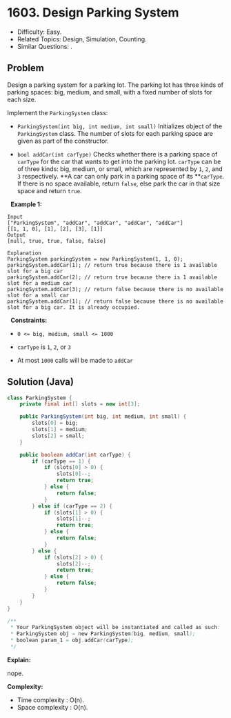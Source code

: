 # 1603. Design Parking System

- Difficulty: Easy.
- Related Topics: Design, Simulation, Counting.
- Similar Questions: .

## Problem

Design a parking system for a parking lot. The parking lot has three kinds of parking spaces: big, medium, and small, with a fixed number of slots for each size.

Implement the ```ParkingSystem``` class:


	
- ```ParkingSystem(int big, int medium, int small)``` Initializes object of the ```ParkingSystem``` class. The number of slots for each parking space are given as part of the constructor.
	
- ```bool addCar(int carType)``` Checks whether there is a parking space of ```carType``` for the car that wants to get into the parking lot. ```carType``` can be of three kinds: big, medium, or small, which are represented by ```1```, ```2```, and ```3``` respectively. **A car can only park in a parking space of its **```carType```. If there is no space available, return ```false```, else park the car in that size space and return ```true```.


 
**Example 1:**

```
Input
["ParkingSystem", "addCar", "addCar", "addCar", "addCar"]
[[1, 1, 0], [1], [2], [3], [1]]
Output
[null, true, true, false, false]

Explanation
ParkingSystem parkingSystem = new ParkingSystem(1, 1, 0);
parkingSystem.addCar(1); // return true because there is 1 available slot for a big car
parkingSystem.addCar(2); // return true because there is 1 available slot for a medium car
parkingSystem.addCar(3); // return false because there is no available slot for a small car
parkingSystem.addCar(1); // return false because there is no available slot for a big car. It is already occupied.
```

 
**Constraints:**


	
- ```0 <= big, medium, small <= 1000```
	
- ```carType``` is ```1```, ```2```, or ```3```
	
- At most ```1000``` calls will be made to ```addCar```



## Solution (Java)

```java
class ParkingSystem {
    private final int[] slots = new int[3];

    public ParkingSystem(int big, int medium, int small) {
        slots[0] = big;
        slots[1] = medium;
        slots[2] = small;
    }

    public boolean addCar(int carType) {
        if (carType == 1) {
            if (slots[0] > 0) {
                slots[0]--;
                return true;
            } else {
                return false;
            }
        } else if (carType == 2) {
            if (slots[1] > 0) {
                slots[1]--;
                return true;
            } else {
                return false;
            }
        } else {
            if (slots[2] > 0) {
                slots[2]--;
                return true;
            } else {
                return false;
            }
        }
    }
}

/**
 * Your ParkingSystem object will be instantiated and called as such:
 * ParkingSystem obj = new ParkingSystem(big, medium, small);
 * boolean param_1 = obj.addCar(carType);
 */
```

**Explain:**

nope.

**Complexity:**

* Time complexity : O(n).
* Space complexity : O(n).
